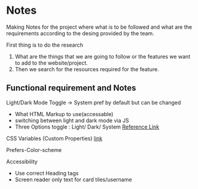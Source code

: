 # Notes
Making Notes for the project where what is to be followed and what are the requirements according to the desing provided by the team.

First thing is to do the research 
1. What are the things that we are going to follow or the features we want to add to the website/project.
1. Then we search for the resources required for the feature.


## Functional requirement and Notes

Light/Dark Mode Toggle -> System pref by default but can be changed
- What HTML Markup to use(accessable)
- switching between light and dark mode via JS
- Three Options toggle : Light/ Dark/ System [Reference Link](https://codepen.io/renddrew/pen/bRomab)

CSS Variables (Custom Properties) [link](https://css-tricks.com/updating-a-variable-using-javascript)

Prefers-Color-scheme

Accessibility
- Use correct Heading tags
- Screen reader only text for card tiles/username

